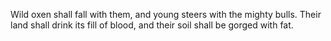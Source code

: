 Wild oxen shall fall with them, and young steers with the mighty bulls. Their land shall drink its fill of blood, and their soil shall be gorged with fat.
